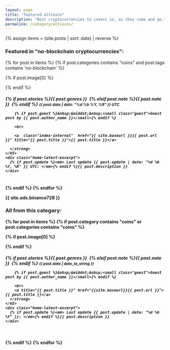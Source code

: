 ```yaml
---
layout: page
title: "featured altcoins"
description: "Best cryptocurrencies to invest in, as they come and go."
permalink: /category/altcoins/
---
```


{% assign items = (site.posts | sort: date) | reverse %}

<h3 class="post">Featured in "no-blockchain cryptocurrencies":</h3>

{% for post in items  %}
{% if post.categories contains "coins" and post.tags contains 'no-blockchain' %}
<div class="row home-latest">
{% if post.image[0] %}
<div class="five columns">
  <a  class="index-internal" target="_blank" href="{{ site.baseurl }}{{ post.url }}" title="{{ post.title }}">
    <figure class="thumb">
      <amp-img itemprop="image" src="{{ post.image[0] }}" alt="Altcoin Trading Blog"
      layout="responsive"
      data-original-width="720px" data-original-height="360px"
      width="150px" height="80px">
      </amp-img>
    </figure>
  </a>
</div>
{% endif %}
  <div class="seven columns">
    <h5 class="category-post post">
      <strong>
        {% if post.stories %}<span class="tag">{{ post.genres }}</span>&nbsp;
        {% elsif post.note %}<span class="tag custom-note {{ post.noteclass }}">{{ post.note }}</span>&nbsp;
        {% endif %}
        <small>{{ post.date | date: "%d %b %Y, %R" }} UTC</small>

        {% if post.guest %}&nbsp;&middot;&nbsp;<small class="guest">Guest post by {{ post.author_name }}</small>{% endif %}

        <br>

        <a  class="index-internal"  href="{{ site.baseurl }}{{ post.url }}" title="{{ post.title }}">{{ post.title }}</a>

      </strong>
    </h5>
    <div class="home-latest-excerpt">
      {% if post.update %}<em> Last update {{ post.update | date: "%d %b %Y, %R" }} UTC: </em>{% endif %}{{ post.description }}
    </div>
  </div>

</div>
{% endif %}
{% endfor %}



{{ site.ads.binance728 }}

<h3 class="post">All from this category:</h3>


{% for post in items  %}
{% if post.category contains "coins" or post.categories contains "coins" %}

<div class="row home-latest">
  {% if post.image[0] %}
  <div class="five columns">
    <a target="_blank" href="{{site.baseurl}}{{ post.url }}" title="{{ post.title }}">
      <figure class="thumb">
        <amp-img itemprop="image" src="{{ post.image[0] }}" alt="Altcoin Trading Blog"
        layout="responsive"
        data-original-width="720px" data-original-height="360px"
        width="150px" height="80px">
        </amp-img>
      </figure>
    </a>
  </div>
  {% endif %}
  <div class="seven columns">
    <h5 class="category-post post">
      <strong>
        {% if post.stories %}<span class="tag">{{ post.genres }}</span>&nbsp;
        {% elsif post.note %}<span class="tag custom-note">{{ post.note }}</span>&nbsp;
        {% endif %}
        <small>{{ post.date | date_to_string }}</small>

        {% if post.guest %}&nbsp;&middot;&nbsp;<small class="guest">Guest post by {{ post.author_name }}</small>{% endif %}

        <br>
        <a title="{{ post.title }}" href="{{site.baseurl}}{{ post.url }}">{{ post.title }}</a>
      </strong>
    </h5>
    <div class="home-latest-excerpt">
      {% if post.update %}<em> Last update {{ post.update | date: "%d %b %Y" }}: </em>{% endif %}{{ post.description }}
    </div>
  </div>

</div>


{% endif %}
{% endfor %}
